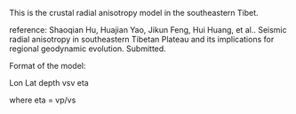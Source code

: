 This is the crustal radial anisotropy model in the southeastern Tibet.

reference: Shaoqian Hu, Huajian Yao, Jikun Feng, Hui Huang, et al.. Seismic radial anisotropy in southeastern Tibetan Plateau and its implications for regional geodynamic evolution. Submitted.

Format of the model:

Lon Lat depth vsv eta

where eta = vp/vs

